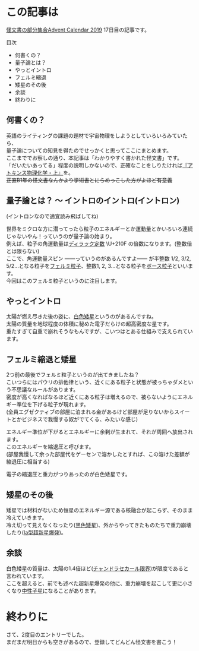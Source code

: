 # この記事は
[怪文書の部分集合Advent Calendar 2019](https://adventar.org/calendars/3993) 17日目の記事です。

目次
- 何書くの？  
- 量子論とは？  
- やっとイントロ  
- フェルミ縮退  
- 矮星のその後  
- 余談  
- 終わりに  

## 何書くの？
英語のライティングの課題の題材で宇宙物理をしようとしていろいろみていたら、  
量子論についての知見を得たのでせっかくと思ってここにまとめます。  
ここまででお察しの通り、本記事は「わかりやすく書かれた怪文書」です。  
「だいたいあってる」程度の説明しかないので、正確なことをしりたければ[『アトキンス物理化学・上』](https://www.amazon.co.jp/%E3%82%A2%E3%83%88%E3%82%AD%E3%83%B3%E3%82%B9%E7%89%A9%E7%90%86%E5%8C%96%E5%AD%A6%E3%80%88%E4%B8%8A%E3%80%89-Peter-Atkins/dp/4807909088)を。  
~~正直B1年の怪文書なんかより学術書とにらめっこした方がよほど有意義~~

## 量子論とは？ ～ イントロのイントロ(イントロン)
(イントロンなので適宜読み飛ばしてね)

世界をミクロな方に潜ってったら粒子のエネルギーとか運動量とかいろいろ連続じゃないやん！っていうのが量子論の始まり。  
例えば、粒子の角運動量は[ディラック定数](https://ja.wikipedia.org/wiki/%E3%83%87%E3%82%A3%E3%83%A9%E3%83%83%E3%82%AF%E5%AE%9A%E6%95%B0) \U+210F の倍数になります。(整数倍とは限らない)  
ここで、角運動量スピン ――っていうのがあるんですよ―― が半整数 1/2, 3/2, 5/2...となる粒子を[フェルミ粒子](https://ja.wikipedia.org/wiki/%E3%83%95%E3%82%A7%E3%83%AB%E3%83%9F%E7%B2%92%E5%AD%90)、整数1, 2, 3...となる粒子を[ボース粒子](https://ja.wikipedia.org/wiki/%E3%83%9C%E3%83%BC%E3%82%B9%E7%B2%92%E5%AD%90)といいます。  
今回はこのフェルミ粒子というのに注目します。

## やっとイントロ
太陽が燃え尽きた後の姿に、[白色矮星](https://ja.wikipedia.org/wiki/%E7%99%BD%E8%89%B2%E7%9F%AE%E6%98%9F)というのがあるんですね。  
太陽の質量を地球程度の体積に秘めた電子だらけの超高密度な星です。  
重たすぎて自重で崩れそうなもんですが、こいつはとある仕組みで支えられています。

## フェルミ縮退と矮星
2つ前の最後でフェルミ粒子というのが出てきましたね？  
こいつらにはパウリの排他律という、近くにある粒子と状態が被っちゃダメという不思議なルールがあります。  
密度が高くなればなるほど近くにある粒子は増えるので、被らないようにエネルギー準位を下げる粒子が現れます。  
(全員エグゼクティブの部屋に泊まれる金があるけど部屋が足りないからスイートとかビジネスで我慢する奴がでてくる、みたいな感じ)  

エネルギー準位が下がるとエネルギーに余剰が生まれて、それが周囲へ放出されます。  
このエネルギーを縮退圧と呼びます。  
(部屋我慢して余った部屋代をゲーセンで溶かしたとすれば、この溶けた差額が縮退圧に相当する)  

電子の縮退圧と重力がつりあったのが白色矮星です。  

## 矮星のその後
矮星では材料がないため恒星のエネルギー源である核融合が起こらず、そのまま冷えていきます。  
冷え切って見えなくなったり([黒色矮星](https://ja.wikipedia.org/wiki/%E9%BB%92%E8%89%B2%E7%9F%AE%E6%98%9F))、外からやってきたものたちで重力崩壊したり([Ia型超新星爆発](https://ja.wikipedia.org/wiki/%E8%B6%85%E6%96%B0%E6%98%9F#Ia%E5%9E%8B))。

## 余談
白色矮星の質量は、太陽の1.4倍ほど([チャンドラセカール限界](https://ja.wikipedia.org/wiki/%E3%83%81%E3%83%A3%E3%83%B3%E3%83%89%E3%83%A9%E3%82%BB%E3%82%AB%E3%83%BC%E3%83%AB%E9%99%90%E7%95%8C))が限度であると言われています。  
ここを超えると、前でも述べた超新星爆発の他に、重力崩壊を起こして更に小さくなり[中性子星](https://ja.wikipedia.org/wiki/%E4%B8%AD%E6%80%A7%E5%AD%90%E6%98%9F)になることがあります。

# 終わりに
さて、2度目のエントリーでした。  
まだまだ明日からも空きがあるので、登録してどんどん怪文書を書こう！